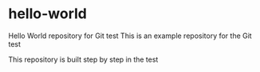 # hello-world
Hello World repository for Git test
This is an example repository for the Git test

This repository is built step by step in the test
